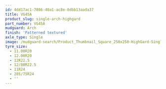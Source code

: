 ```yaml
---
id: 4dd17ac1-7086-40a1-ac8e-0dbb13aada37
title: VG45A
product_slug: single-arch-highgard
part_number: VG45A
mudguard: Arch
finish: 'Patterned textured'
axle_type: Single
image: /mudguard-search/Product_Thumbnail_Square_250x250-HighGard-Single-Arch.jpg
tyre_size:
  - 11.00R20
  - 12.00R20
  - 12R22.5
  - 12/80R22.5
  - 11R24
  - 285/75R24
  - ''
---
```

